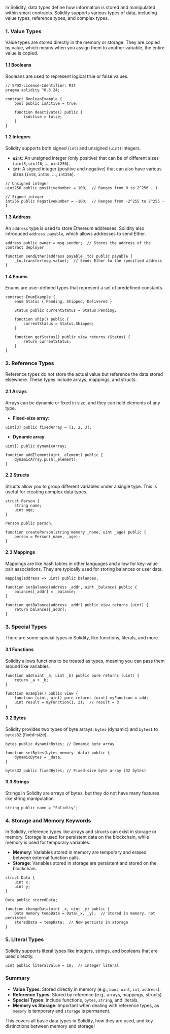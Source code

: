 In Solidity, data types define how information is stored and manipulated within smart contracts. Solidity supports various types of data, including value types, reference types, and complex types.

### 1. **Value Types**

Value types are stored directly in the memory or storage. They are copied by value, which means when you assign them to another variable, the entire value is copied.

#### 1.1 **Booleans**

Booleans are used to represent logical true or false values.

```solidity
// SPDX-License-Identifier: MIT
pragma solidity ^0.8.24;

contract BooleanExample {
    bool public isActive = true;

    function deactivate() public {
        isActive = false;
    }
}
```

#### 1.2 **Integers**

Solidity supports both signed (`int`) and unsigned (`uint`) integers.

- **`uint`**: An unsigned integer (only positive) that can be of different sizes (`uint8`, `uint16`, ..., `uint256`).
- **`int`**: A signed integer (positive and negative) that can also have various sizes (`int8`, `int16`, ..., `int256`).

```solidity
// Unsigned integer
uint256 public positiveNumber = 100;  // Ranges from 0 to 2^256 - 1

// Signed integer
int256 public negativeNumber = -100;  // Ranges from -2^255 to 2^255 - 1
```

#### 1.3 **Address**

An `address` type is used to store Ethereum addresses. Solidity also introduced `address payable`, which allows addresses to send Ether.

```solidity
address public owner = msg.sender;  // Stores the address of the contract deployer

function sendEther(address payable _to) public payable {
    _to.transfer(msg.value);  // Sends Ether to the specified address
}
```

#### 1.4 **Enums**

Enums are user-defined types that represent a set of predefined constants.

```solidity
contract EnumExample {
    enum Status { Pending, Shipped, Delivered }

    Status public currentStatus = Status.Pending;

    function ship() public {
        currentStatus = Status.Shipped;
    }

    function getStatus() public view returns (Status) {
        return currentStatus;
    }
}
```

### 2. **Reference Types**

Reference types do not store the actual value but reference the data stored elsewhere. These types include arrays, mappings, and structs.

#### 2.1 **Arrays**

Arrays can be dynamic or fixed in size, and they can hold elements of any type.

- **Fixed-size array**:

```solidity
uint[3] public fixedArray = [1, 2, 3];
```

- **Dynamic array**:

```solidity
uint[] public dynamicArray;

function addElement(uint _element) public {
    dynamicArray.push(_element);
}
```

#### 2.2 **Structs**

Structs allow you to group different variables under a single type. This is useful for creating complex data types.

```solidity
struct Person {
    string name;
    uint age;
}

Person public person;

function createPerson(string memory _name, uint _age) public {
    person = Person(_name, _age);
}
```

#### 2.3 **Mappings**

Mappings are like hash tables in other languages and allow for key-value pair associations. They are typically used for storing balances or user data.

```solidity
mapping(address => uint) public balances;

function setBalance(address _addr, uint _balance) public {
    balances[_addr] = _balance;
}

function getBalance(address _addr) public view returns (uint) {
    return balances[_addr];
}
```

### 3. **Special Types**

There are some special types in Solidity, like functions, literals, and more.

#### 3.1 **Functions**

Solidity allows functions to be treated as types, meaning you can pass them around like variables.

```solidity
function add(uint _a, uint _b) public pure returns (uint) {
    return _a + _b;
}

function example() public view {
    function (uint, uint) pure returns (uint) myFunction = add;
    uint result = myFunction(1, 2);  // result = 3
}
```

#### 3.2 **Bytes**

Solidity provides two types of byte arrays: `bytes` (dynamic) and `bytes1` to `bytes32` (fixed-size).

```solidity
bytes public dynamicBytes; // Dynamic byte array

function setBytes(bytes memory _data) public {
    dynamicBytes = _data;
}

bytes32 public fixedBytes; // Fixed-size byte array (32 bytes)
```

#### 3.3 **Strings**

Strings in Solidity are arrays of bytes, but they do not have many features like string manipulation.

```solidity
string public name = "Solidity";
```

### 4. **Storage and Memory Keywords**

In Solidity, reference types like arrays and structs can exist in storage or memory. Storage is used for persistent data on the blockchain, while memory is used for temporary variables.

- **Memory**: Variables stored in memory are temporary and erased between external function calls.
- **Storage**: Variables stored in storage are persistent and stored on the blockchain.

```solidity
struct Data {
    uint x;
    uint y;
}

Data public storedData;

function changeData(uint _x, uint _y) public {
    Data memory tempData = Data(_x, _y);  // Stored in memory, not persisted
    storedData = tempData;  // Now persists in storage
}
```

### 5. **Literal Types**

Solidity supports literal types like integers, strings, and booleans that are used directly.

```solidity
uint public literalValue = 10;  // Integer literal
```

### Summary

- **Value Types**: Stored directly in memory (e.g., `bool`, `uint`, `int`, `address`).
- **Reference Types**: Stored by reference (e.g., arrays, mappings, structs).
- **Special Types**: Include functions, `bytes`, `string`, and literals.
- **Memory vs Storage**: Important when dealing with reference types, as `memory` is temporary and `storage` is permanent.

This covers all basic data types in Solidity, how they are used, and key distinctions between memory and storage!
